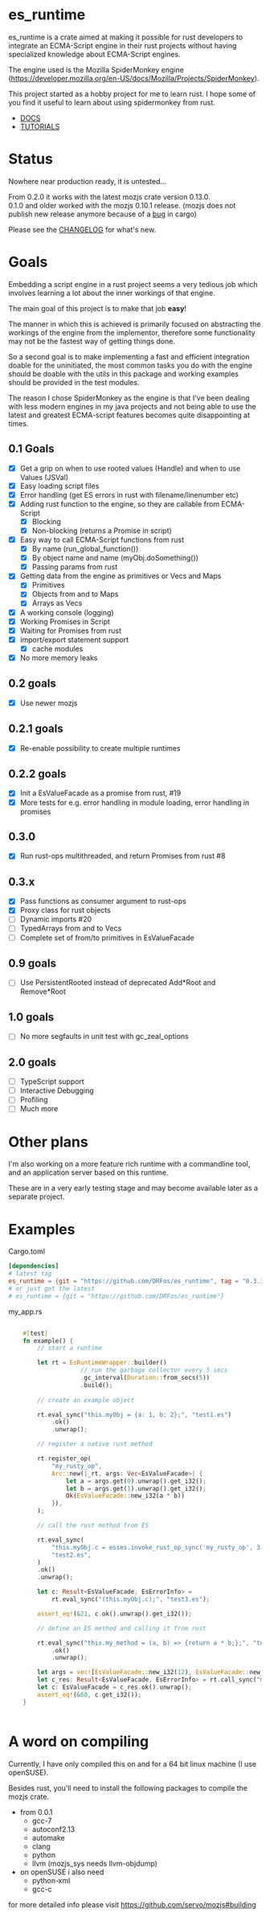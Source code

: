 # es_runtime

es_runtime is a crate aimed at making it possible for rust developers to integrate an ECMA-Script engine in their rust projects without having specialized knowledge about ECMA-Script engines.

The engine used is the Mozilla SpiderMonkey engine (https://developer.mozilla.org/en-US/docs/Mozilla/Projects/SpiderMonkey).

This project started as a hobby project for me to learn rust. I hope some of you find it useful to learn about using spidermonkey from rust.

* [DOCS](https://drfos.github.io/es_runtime/es_runtime/index.html)
* [TUTORIALS](docs/HOWTO.md)

# Status

Nowhere near production ready, it is untested...

From 0.2.0 it works with the latest mozjs crate version 0.13.0.  
0.1.0 and older worked with the mozjs 0.10.1 release. (mozjs does not publish new release anymore because of a [bug](https://github.com/rust-lang/cargo/issues/6917) in cargo)

Please see the [CHANGELOG](CHANGELOG.md) for what's new.

# Goals

Embedding a script engine in a rust project seems a very tedious job which involves learning a lot about the inner workings of that engine.

The main goal of this project is to make that job **easy**!

The manner in which this is achieved is primarily focused on abstracting the workings of the engine from the implementor, therefore some functionality may not be the fastest way of getting things done.

So a second goal is to make implementing a fast and efficient integration doable for the uninitiated, the most common tasks you do with the engine should be doable with the utils in this package and working examples should be provided in the test modules.

The reason I chose SpiderMonkey as the engine is that I've been dealing with less modern engines in my java projects and not being able to use the latest and greatest ECMA-script features becomes quite disappointing at times.    

## 0.1 Goals

* [x] Get a grip on when to use rooted values (Handle) and when to use Values (JSVal) 
* [x] Easy loading script files
* [x] Error handling (get ES errors in rust with filename/linenumber etc)
* [x] Adding rust function to the engine, so they are callable from ECMA-Script
  * [x] Blocking
  * [x] Non-blocking (returns a Promise in script)
* [x] Easy way to call ECMA-Script functions from rust
  * [x] By name (run_global_function())
  * [x] By object name and name (myObj.doSomething())
  * [x] Passing params from rust
* [x] Getting data from the engine as primitives or Vecs and Maps
  * [x] Primitives
  * [x] Objects from and to Maps
  * [x] Arrays as Vecs
* [x] A working console (logging)
* [x] Working Promises in Script
* [x] Waiting for Promises from rust
* [x] import/export statement support
  * [x] cache modules
* [x] No more memory leaks

## 0.2 goals

* [x] Use newer mozjs

## 0.2.1 goals

* [x] Re-enable possibility to create multiple runtimes

## 0.2.2 goals

* [x] Init a EsValueFacade as a promise from rust, #19
* [x] More tests for e.g. error handling in module loading, error handling in promises

## 0.3.0 

* [x] Run rust-ops multithreaded, and return Promises from rust #8

## 0.3.x

* [x] Pass functions as consumer argument to rust-ops
* [x] Proxy class for rust objects
* [ ] Dynamic imports #20
* [ ] TypedArrays from and to Vecs
* [ ] Complete set of from/to primitives in EsValueFacade

## 0.9 goals

* [ ] Use PersistentRooted instead of deprecated Add\*Root and Remove\*Root

## 1.0 goals

* [ ] No more segfaults in unit test with gc_zeal_options

## 2.0 goals

* [ ] TypeScript support
* [ ] Interactive Debugging
* [ ] Profiling
* [ ] Much more

# Other plans

I'm also working on a more feature rich runtime with a commandline tool, and an application server based on this runtime.

These are in a very early testing stage and may become available later as a separate project.


# Examples

Cargo.toml

```toml
[dependencies]
# latest tag
es_runtime = {git = "https://github.com/DRFos/es_runtime", tag = "0.3.3"}
# or just get the latest
# es_runtime = {git = "https://github.com/DRFos/es_runtime"}

```

my_app.rs

```rust

    #[test]
    fn example() {
        // start a runtime

        let rt = EsRuntimeWrapper::builder()
                    // run the garbage collector every 5 secs
                    .gc_interval(Duration::from_secs(5))
                    .build();
    
        // create an example object

        rt.eval_sync("this.myObj = {a: 1, b: 2};", "test1.es")
            .ok()
            .unwrap();

        // register a native rust method

        rt.register_op(
            "my_rusty_op",
            Arc::new(|_rt, args: Vec<EsValueFacade>| {
                let a = args.get(0).unwrap().get_i32();
                let b = args.get(1).unwrap().get_i32();
                Ok(EsValueFacade::new_i32(a * b))
            }),
        );

        // call the rust method from ES

        rt.eval_sync(
            "this.myObj.c = esses.invoke_rust_op_sync('my_rusty_op', 3, 7);",
            "test2.es",
        )
        .ok()
        .unwrap();

        let c: Result<EsValueFacade, EsErrorInfo> =
            rt.eval_sync("(this.myObj.c);", "test3.es");

        assert_eq!(&21, c.ok().unwrap().get_i32());

        // define an ES method and calling it from rust

        rt.eval_sync("this.my_method = (a, b) => {return a * b;};", "test4.es")
            .ok()
            .unwrap();

        let args = vec![EsValueFacade::new_i32(12), EsValueFacade::new_i32(5)];
        let c_res: Result<EsValueFacade, EsErrorInfo> = rt.call_sync("my_method", args);
        let c: EsValueFacade = c_res.ok().unwrap();
        assert_eq!(&60, c.get_i32());
    }



```

# A word on compiling

Currently, I have only compiled this on and for a 64 bit linux machine (I use openSUSE).

Besides rust, you'll need to install the following packages to compile the mozjs crate.

* from 0.0.1
    * gcc-7
    * autoconf2.13
    * automake
    * clang
    * python
    * llvm (mozjs_sys needs llvm-objdump)
* on openSUSE i also need
  * python-xml
  * gcc-c

for more detailed info please visit https://github.com/servo/mozjs#building 


